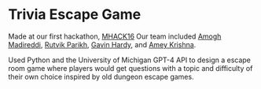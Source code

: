 # Trivia Escape Game

Made at our first hackathon, [MHACK16](https://www.mhacks.org/)
Our team included [Amogh Madireddi](https://github.com/amoghmadireddi), [Rutvik Parikh](https://github.com/rutvikparikh11), [Gavin Hardy](https://github.com/GShane325), and [Amey Krishna](https://github.com/amekrish).

Used Python and the University of Michigan GPT-4 API to design a escape room game where players would get questions with a topic and difficulty of their own choice inspired by old dungeon escape games.




